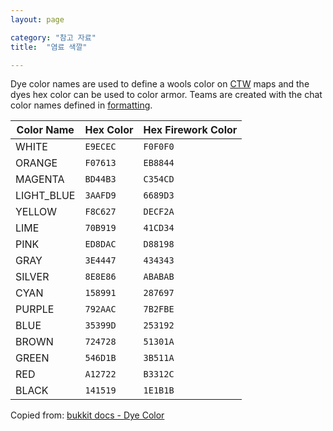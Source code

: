 ```yaml
---
layout: page

category: "참고 자료"
title:  "염료 색깔"

---
```


Dye color names are used to define a wools color on [CTW](/modules/gamemode_ctw) maps and the dyes hex color can be used to color armor. Teams are created with the chat color names defined in [formatting](/reference/formatting#chatColors).

<div class='table-responsive'>
  <table class='table table-striped table-condensed'>
    <thead>
      <tr>
        <th>Color Name</th>
        <th>Hex Color</th>
        <th>Hex Firework Color</th>
      </tr>
    </thead>
    <tbody>
      <tr>
        <td><span class="label dye white">WHITE</span></td>
        <td>
          <code>E9ECEC</code>
        </td>
        <td>
          <code>F0F0F0</code>
        </td>
      </tr>
      <tr>
        <td><span class="label dye orange">ORANGE</span></td>
        <td>
          <code>F07613</code>
        </td>
        <td>
          <code>EB8844</code>
        </td>
      </tr>
      <tr>
        <td><span class="label dye magenta">MAGENTA</span></td>
        <td>
          <code>BD44B3</code>
        </td>
        <td>
          <code>C354CD</code>
        </td>
      </tr>
      <tr>
        <td><span class="label dye light_blue">LIGHT_BLUE</span></td>
        <td>
          <code>3AAFD9</code>
        </td>
        <td>
          <code>6689D3</code>
        </td>
      </tr>
      <tr>
        <td><span class="label dye yellow">YELLOW</span></td>
        <td>
          <code>F8C627</code>
        </td>
        <td>
          <code>DECF2A</code>
        </td>
      </tr>
      <tr>
        <td><span class="label dye lime">LIME</span></td>
        <td>
          <code>70B919</code>
        </td>
        <td>
          <code>41CD34</code>
        </td>
      </tr>
      <tr>
        <td><span class="label dye pink">PINK</span></td>
        <td>
          <code>ED8DAC</code>
        </td>
        <td>
          <code>D88198</code>
        </td>
      </tr>
      <tr>
        <td><span class="label dye gray">GRAY</span></td>
        <td>
          <code>3E4447</code>
        </td>
        <td>
          <code>434343</code>
        </td>
      </tr>
      <tr>
        <td><span class="label dye silver">SILVER</span></td>
        <td>
          <code>8E8E86</code>
        </td>
        <td>
          <code>ABABAB</code>
        </td>
      </tr>
      <tr>
        <td><span class="label dye cyan">CYAN</span></td>
        <td>
          <code>158991</code>
        </td>
        <td>
          <code>287697</code>
        </td>
      </tr>
      <tr>
        <td><span class="label dye purple">PURPLE</span></td>
        <td>
          <code>792AAC</code>
        </td>
        <td>
          <code>7B2FBE</code>
        </td>
      </tr>
      <tr>
        <td><span class="label dye blue">BLUE</span></td>
        <td>
          <code>35399D</code>
        </td>
        <td>
          <code>253192</code>
        </td>
      </tr>
      <tr>
        <td><span class="label dye brown">BROWN</span></td>
        <td>
          <code>724728</code>
        </td>
        <td>
          <code>51301A</code>
        </td>
      </tr>
      <tr>
        <td><span class="label dye green">GREEN</span></td>
        <td>
          <code>546D1B</code>
        </td>
        <td>
          <code>3B511A</code>
        </td>
      </tr>
      <tr>
        <td><span class="label dye red">RED</span></td>
        <td>
          <code>A12722</code>
        </td>
        <td>
          <code>B3312C</code>
        </td>
      </tr>
      <tr>
        <td><span class="label dye black">BLACK</span></td>
        <td>
          <code>141519</code>
        </td>
        <td>
          <code>1E1B1B</code>
        </td>
      </tr>
    </tbody>
  </table>
</div>

Copied from: [bukkit docs - Dye Color](https://hub.spigotmc.org/javadocs/bukkit/org/bukkit/DyeColor.html)
